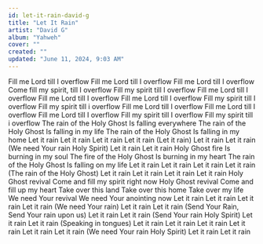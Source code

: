 ```yaml
---
id: let-it-rain-david-g
title: "Let It Rain"
artist: "David G"
album: "Yahweh"
cover: ""
created: ""
updated: "June 11, 2024, 9:03 AM"
---
```


Fill me Lord till I overflow
Fill me Lord till I overflow
Fill me Lord till I overflow
Come fill my spirit, till I overflow
Fill my spirit till I overflow
Fill me Lord till I overflow
Fill me Lord till I overflow
Fill me Lord till I overflow
Fill my spirit till I overflow
Fill my spirit till i overflow
Fill me Lord till I overflow
Fill me Lord till I overflow
Fill me Lord till I overflow
Fill my spirit till I overflow
Fill my spirit till i overflow
The rain of the Holy Ghost
Is falling everywhere
The rain of the Holy Ghost
Is falling in my life
The rain of the Holy Ghost
Is falling in my home
Let it rain
Let it rain
Let it rain
Let it rain
(Let it rain)
Let it rain
Let it rain
(We need Your rain Holy Spirit)
Let it rain
Let it rain
Holy Ghost fire
Is burning in my soul
The fire of the Holy Ghost
Is burning in my heart
The rain of the Holy Ghost
Is falling on my life
Let it rain
Let it rain
Let it rain
Let it rain
(The rain of the Holy Ghost)
Let it rain
Let it rain
Let it rain
Let it rain
Holy Ghost revival
Come and fill my spirit right now
Holy Ghost revival
Come and fill up my heart
Take over this land
Take over this home
Take over my life
We need Your revival
We need Your anointing now
Let it rain
Let it rain
Let it rain
Let it rain
(We need Your rain)
Let it rain
Let it rain
(Send Your Rain, Send Your rain upon us)
Let it rain
Let it rain
(Send Your rain Holy Spirit)
Let it rain
Let it rain
(Speaking in tongues)
Let it rain
Let it rain
Let it rain
Let it rain
Let it rain
Let it rain
(We need Your rain Holy Spirit)
Let it rain
Let it rain